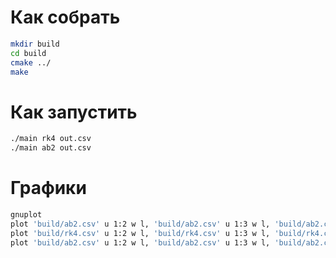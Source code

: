 # Как собрать
```bash
mkdir build
cd build
cmake ../
make
```
# Как запустить
```bash
./main rk4 out.csv
./main ab2 out.csv
```
# Графики
```bash
gnuplot
plot 'build/ab2.csv' u 1:2 w l, 'build/ab2.csv' u 1:3 w l, 'build/ab2.csv' u 1:4 w l
plot 'build/rk4.csv' u 1:2 w l, 'build/rk4.csv' u 1:3 w l, 'build/rk4.csv' u 1:4 w l
plot 'build/ab2.csv' u 1:2 w l, 'build/ab2.csv' u 1:3 w l, 'build/ab2.csv' u 1:4 w l, 'build/rk4.csv' u 1:2 w l, 'build/rk4.csv' u 1:3 w l, 'build/rk4.csv' u 1:4 w l
```